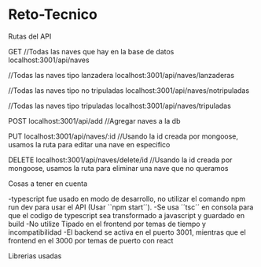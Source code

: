 # Reto-Tecnico

Rutas del API

GET
//Todas las naves que hay en la base de datos
localhost:3001/api/naves 

//Todas las naves tipo lanzadera
localhost:3001/api/naves/lanzaderas

 //Todas las naves tipo no tripuladas
localhost:3001/api/naves/notripuladas

//Todas las naves tipo tripuladas
localhost:3001/api/naves/tripuladas 

POST
localhost:3001/api/add //Agregar naves a la db

PUT
localhost:3001/api/naves/:id //Usando la id creada por mongoose, usamos la ruta para editar una nave en especifico

DELETE
localhost:3001/api/naves/delete/id //Usando la id creada por mongoose, usamos la ruta para eliminar una nave que no queramos

Cosas a tener en cuenta

-typescript fue usado en modo de desarrollo, no utilizar el comando npm run dev para usar el API (Usar ``npm start´´).
-Se usa ´´tsc´´ en consola para que el codigo de typescript sea transformado a javascript y guardado en build
-No utilize Tipado en el frontend por temas de tiempo y incompatibilidad
-El backend se activa en el puerto 3001, mientras que el frontend en el 3000 por temas de puerto con react

Librerias usadas
